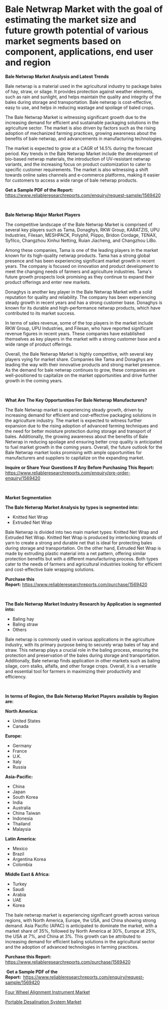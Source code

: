 <p><h1>Bale Netwrap Market with the goal of estimating the market size and future growth potential of various market segments based on component, applications, end user and region</h1></p><p><strong>Bale Netwrap Market Analysis and Latest Trends</strong></p>
<p><p>Bale netwrap is a material used in the agricultural industry to package bales of hay, straw, or silage. It provides protection against weather elements, such as rain and sunlight, and helps maintain the quality and integrity of the bales during storage and transportation. Bale netwrap is cost-effective, easy to use, and helps in reducing wastage and spoilage of baled crops.</p><p>The Bale Netwrap Market is witnessing significant growth due to the increasing demand for efficient and sustainable packaging solutions in the agriculture sector. The market is also driven by factors such as the rising adoption of mechanized farming practices, growing awareness about the benefits of bale netwrap, and advancements in manufacturing technologies.</p><p>The market is expected to grow at a CAGR of 14.5% during the forecast period. Key trends in the Bale Netwrap Market include the development of bio-based netwrap materials, the introduction of UV-resistant netwrap variants, and the increasing focus on product customization to cater to specific customer requirements. The market is also witnessing a shift towards online sales channels and e-commerce platforms, making it easier for customers to access a wide range of bale netwrap products.</p></p>
<p><strong>Get a Sample PDF of the Report:&nbsp;</strong> <a href="https://www.reliableresearchreports.com/enquiry/request-sample/1569420">https://www.reliableresearchreports.com/enquiry/request-sample/1569420</a></p>
<p>&nbsp;</p>
<p><strong>Bale Netwrap Major Market Players</strong></p>
<p><p>The competitive landscape of the Bale Netwrap Market is comprised of several key players such as Tama, Donaghys, RKW Group, KARATZIS, UPU Industries, Filesan, MESHPACK, Polyphil, Piippo, Bridon Cordage, TENAX, Syfilco, Changzhou Xinhui Netting, Ruian Jiacheng, and Changzhou LiBo.</p><p>Among these companies, Tama is one of the leading players in the market known for its high-quality netwrap products. Tama has a strong global presence and has been experiencing significant market growth in recent years. The company is focused on innovation and product development to meet the changing needs of farmers and agriculture industries. Tama's future growth prospects look promising as they continue to expand their product offerings and enter new markets.</p><p>Donaghys is another key player in the Bale Netwrap Market with a solid reputation for quality and reliability. The company has been experiencing steady growth in recent years and has a strong customer base. Donaghys is known for its durable and high-performance netwrap products, which have contributed to its market success.</p><p>In terms of sales revenue, some of the top players in the market include RKW Group, UPU Industries, and Filesan, who have reported significant revenue figures in recent years. These companies have established themselves as key players in the market with a strong customer base and a wide range of product offerings.</p><p>Overall, the Bale Netwrap Market is highly competitive, with several key players vying for market share. Companies like Tama and Donaghys are leading the way with their innovative products and strong market presence. As the demand for bale netwrap continues to grow, these companies are well-positioned to capitalize on the market opportunities and drive further growth in the coming years.</p></p>
<p>&nbsp;</p>
<p><strong>What Are The Key Opportunities For Bale Netwrap Manufacturers?</strong></p>
<p><p>The Bale Netwrap market is experiencing steady growth, driven by increasing demand for efficient and cost-effective packaging solutions in the agriculture industry. The market is expected to witness further expansion due to the rising adoption of advanced farming techniques and the need for better moisture protection during storage and transport of bales. Additionally, the growing awareness about the benefits of Bale Netwrap in reducing spoilage and ensuring better crop quality is anticipated to fuel market growth in the coming years. Overall, the future outlook for the Bale Netwrap market looks promising with ample opportunities for manufacturers and suppliers to capitalize on the expanding market.</p></p>
<p><strong>Inquire or Share Your Questions If Any Before Purchasing This Report:</strong> <a href="https://www.reliableresearchreports.com/enquiry/pre-order-enquiry/1569420">https://www.reliableresearchreports.com/enquiry/pre-order-enquiry/1569420</a></p>
<p>&nbsp;</p>
<p><strong>Market Segmentation</strong></p>
<p><strong>The Bale Netwrap Market Analysis by types is segmented into:</strong></p>
<p><ul><li>Knitted Net Wrap</li><li>Extruded Net Wrap</li></ul></p>
<p><p>Bale Netwrap is divided into two main market types: Knitted Net Wrap and Extruded Net Wrap. Knitted Net Wrap is produced by interlocking strands of yarn to create a strong and durable net that is ideal for protecting bales during storage and transportation. On the other hand, Extruded Net Wrap is made by extruding plastic material into a net pattern, offering similar protection benefits but with a different manufacturing process. Both types cater to the needs of farmers and agricultural industries looking for efficient and cost-effective bale wrapping solutions.</p></p>
<p><strong>Purchase this Report:&nbsp;</strong><a href="https://www.reliableresearchreports.com/purchase/1569420">https://www.reliableresearchreports.com/purchase/1569420</a></p>
<p>&nbsp;</p>
<p><strong>The Bale Netwrap Market Industry Research by Application is segmented into:</strong></p>
<p><ul><li>Baling hay</li><li>Baling straw</li><li>Others</li></ul></p>
<p><p>Bale netwrap is commonly used in various applications in the agriculture industry, with its primary purpose being to securely wrap bales of hay and straw. This netwrap plays a crucial role in the baling process, ensuring the protection and preservation of the bales during storage and transportation. Additionally, Bale netwrap finds application in other markets such as baling silage, corn stalks, alfalfa, and other forage crops. Overall, it is a versatile and essential tool for farmers in maximizing their productivity and efficiency.</p></p>
<p>&nbsp;</p>
<p><strong>In terms of Region, the Bale Netwrap Market Players available by Region are:</strong></p>
<p>
    <p> <strong> North America: </strong>
        <ul>
            <li>United States</li>
            <li>Canada</li>
        </ul>
        </p> 
    <p> <strong> Europe: </strong>
        <ul>
            <li>Germany</li>
            <li>France</li>
            <li>U.K.</li>
            <li>Italy</li>
            <li>Russia</li>
        </ul>
        </p> 
    <p> <strong> Asia-Pacific: </strong>
        <ul>
            <li>China</li>
            <li>Japan</li>
            <li>South Korea</li>
            <li>India</li>
            <li>Australia</li>
            <li>China Taiwan</li>
            <li>Indonesia</li>
            <li>Thailand</li>
            <li>Malaysia</li>
        </ul>
        </p> 
    <p> <strong> Latin America: </strong>
        <ul>
            <li>Mexico</li>
            <li>Brazil</li>
            <li>Argentina Korea</li>
            <li>Colombia</li>
        </ul>
        </p> 
    <p> <strong> Middle East & Africa: </strong>
        <ul>
            <li>Turkey</li>
            <li>Saudi</li>
            <li>Arabia</li>
            <li>UAE</li>
            <li>Korea</li>
        </ul>
    </p>
    </p>
<p><p>The bale netwrap market is experiencing significant growth across various regions, with North America, Europe, the USA, and China showing strong demand. Asia Pacific (APAC) is anticipated to dominate the market, with a market share of 35%, followed by North America at 30%, Europe at 25%, the USA at 7%, and China at 3%. This growth can be attributed to increasing demand for efficient baling solutions in the agricultural sector and the adoption of advanced technologies in farming practices.</p></p>
<p><strong>Purchase this Report: </strong><a href="https://www.reliableresearchreports.com/purchase/1569420">https://www.reliableresearchreports.com/purchase/1569420</a></p>
<p>&nbsp;<strong>Get a Sample PDF of the Report:&nbsp;&nbsp;</strong><a href="https://www.reliableresearchreports.com/enquiry/request-sample/1569420">https://www.reliableresearchreports.com/enquiry/request-sample/1569420</a></p>
<p><strong></strong></p>
<p><p><a href="https://github.com/jaidynmorantestelletmjzya/Market-Research-Report-List-1/blob/main/four-wheel-alignment-instrument-market.md">Four Wheel Alignment Instrument Market</a></p><p><a href="https://github.com/ruddyyedelwadw/Market-Research-Report-List-1/blob/main/portable-desalination-system-market.md">Portable Desalination System Market</a></p></p>